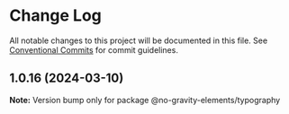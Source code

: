 # Change Log

All notable changes to this project will be documented in this file.
See [Conventional Commits](https://conventionalcommits.org) for commit guidelines.

## 1.0.16 (2024-03-10)

**Note:** Version bump only for package @no-gravity-elements/typography
